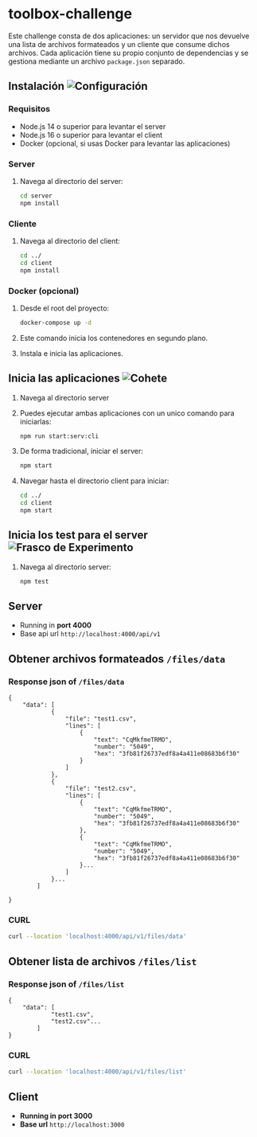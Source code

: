 # toolbox-challenge



Este challenge consta de dos aplicaciones: un servidor que nos devuelve una lista de archivos formateados y un cliente que consume dichos archivos. Cada aplicación tiene su propio conjunto de dependencias y se gestiona mediante un archivo `package.json` separado.

## Instalación ![Configuración](https://img.icons8.com/material-outlined/24/settings.png)

### Requisitos

- Node.js 14 o superior para levantar el server
- Node.js 16 o superior para levantar el client
- Docker (opcional, si usas Docker para levantar las aplicaciones)

### Server

1. Navega al directorio del server:

   ```bash
   cd server
   npm install

### Cliente

1. Navega al directorio del client:

   ```bash
   cd ../
   cd client
   npm install

### Docker (opcional)

1. Desde el root del proyecto:

   ```bash
   docker-compose up -d

2. Este comando inicia los contenedores en segundo plano.
3. Instala e inicia las aplicaciones.

## Inicia las aplicaciones ![Cohete](https://img.icons8.com/material-outlined/24/rocket.png)

1. Navega al directorio server
2. Puedes ejecutar ambas aplicaciones con un unico comando para iniciarlas:

   ```bash
   npm run start:serv:cli

3. De forma tradicional, iniciar el server:

   ```bash
   npm start

4. Navegar hasta el directorio client para iniciar:

   ```bash
   cd ../
   cd client
   npm start

## Inicia los test para el server ![Frasco de Experimento](https://img.icons8.com/material-outlined/24/test-tube.png)

1. Navega al directorio server:

   ```bash
   npm test

## Server  

- Running in **port 4000** 
- Base api url ```http://localhost:4000/api/v1```

## Obtener archivos formateados ```/files/data```
### Response json of ```/files/data```
```
{
    "data": [
            {
                "file": "test1.csv",
                "lines": [
                    {
                        "text": "CqMkfmeTRMO",
                        "number": "5049",
                        "hex": "3fb81f26737edf8a4a411e08683b6f30"
                    }
                ]
            },
            {
                "file": "test2.csv",
                "lines": [
                    {
                        "text": "CqMkfmeTRMO",
                        "number": "5049",
                        "hex": "3fb81f26737edf8a4a411e08683b6f30"
                    },
                    {
                        "text": "CqMkfmeTRMO",
                        "number": "5049",
                        "hex": "3fb81f26737edf8a4a411e08683b6f30"
                    }...
                ]
            }...
        ]

}
```
### CURL 
   ```bash
   curl --location 'localhost:4000/api/v1/files/data'

```
## Obtener lista de archivos ```/files/list```
### Response json of ```/files/list```
```
{
    "data": [
            "test1.csv",
            "test2.csv"...
        ]
}
```
### CURL 
   ```bash
   curl --location 'localhost:4000/api/v1/files/list'

```
## Client
- **Running in port 3000** 
- **Base url** ```http://localhost:3000```

